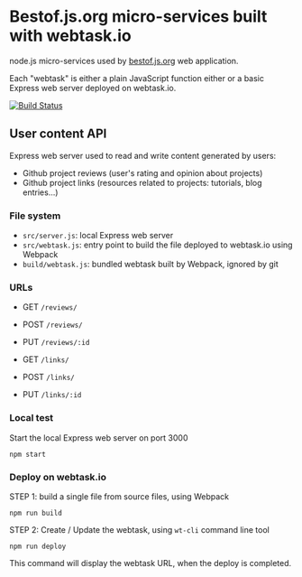 # Bestof.js.org micro-services built with webtask.io

node.js micro-services used by [bestof.js.org](http://bestof.js.org/#/) web application.

Each "webtask" is either a plain JavaScript function either or a basic Express web server deployed on webtask.io.

[![Build Status](https://semaphoreci.com/api/v1/projects/330c44cc-8058-49f8-b3bb-0b98c5cb09d6/559441/badge.svg)](https://semaphoreci.com/mikeair/microservices)

## User content API

Express web server used to read and write content generated by users:

* Github project reviews (user's rating and opinion about projects)
* Github project links (resources related to projects: tutorials, blog entries...)

### File system

* `src/server.js`: local Express web server
* `src/webtask.js`: entry point to build the file deployed to webtask.io using Webpack
* `build/webtask.js`: bundled webtask built by Webpack, ignored by git

### URLs

* GET `/reviews/`
* POST `/reviews/`
* PUT `/reviews/:id`

* GET `/links/`
* POST `/links/`
* PUT `/links/:id`

### Local test

Start the local Express web server on port 3000

```
npm start
```

### Deploy on webtask.io

STEP 1: build a single file from source files, using Webpack

```
npm run build
```

STEP 2: Create / Update the webtask, using `wt-cli` command line tool

```
npm run deploy
```

This command will display the webtask URL, when the deploy is completed.

